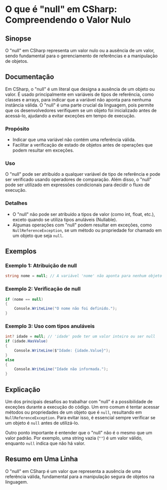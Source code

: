 <!--
Meta Description: # O que é "null" em CSharp: Compreendendo o Valor Nulo ## Sinopse O "null" em CSharp representa um valor nulo ou a ausência de um valor, sendo fundame...
Meta Keywords: null, que, valor, não, csharp
-->

# O que é "null" em CSharp: Compreendendo o Valor Nulo

## Sinopse
O "null" em CSharp representa um valor nulo ou a ausência de um valor, sendo fundamental para o gerenciamento de referências e a manipulação de objetos.

## Documentação
Em CSharp, o "null" é um literal que designa a ausência de um objeto ou valor. É usado principalmente em variáveis de tipos de referência, como classes e arrays, para indicar que a variável não aponta para nenhuma instância válida. O "null" é uma parte crucial da linguagem, pois permite que os desenvolvedores verifiquem se um objeto foi inicializado antes de acessá-lo, ajudando a evitar exceções em tempo de execução.

### Propósito
- Indicar que uma variável não contém uma referência válida.
- Facilitar a verificação de estado de objetos antes de operações que podem resultar em exceções.

### Uso
O "null" pode ser atribuído a qualquer variável de tipo de referência e pode ser verificado usando operadores de comparação. Além disso, o "null" pode ser utilizado em expressões condicionais para decidir o fluxo de execução.

### Detalhes
- O "null" não pode ser atribuído a tipos de valor (como int, float, etc.), exceto quando se utiliza tipos anuláveis (Nullable<T>).
- Algumas operações com "null" podem resultar em exceções, como `NullReferenceException`, se um método ou propriedade for chamado em um objeto que seja `null`.

## Exemplos
### Exemplo 1: Atribuição de null
```csharp
string nome = null; // A variável 'nome' não aponta para nenhum objeto
```

### Exemplo 2: Verificação de null
```csharp
if (nome == null)
{
    Console.WriteLine("O nome não foi definido.");
}
```

### Exemplo 3: Uso com tipos anuláveis
```csharp
int? idade = null; // 'idade' pode ter um valor inteiro ou ser null
if (idade.HasValue)
{
    Console.WriteLine($"Idade: {idade.Value}");
}
else
{
    Console.WriteLine("Idade não informada.");
}
```

## Explicação
Um dos principais desafios ao trabalhar com "null" é a possibilidade de exceções durante a execução do código. Um erro comum é tentar acessar métodos ou propriedades de um objeto que é `null`, resultando em `NullReferenceException`. Para evitar isso, é essencial sempre verificar se um objeto é `null` antes de utilizá-lo.

Outro ponto importante é entender que o "null" não é o mesmo que um valor padrão. Por exemplo, uma string vazia (`""`) é um valor válido, enquanto `null` indica que não há valor.

## Resumo em Uma Linha
O "null" em CSharp é um valor que representa a ausência de uma referência válida, fundamental para a manipulação segura de objetos na linguagem.